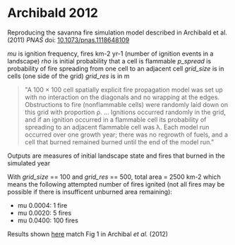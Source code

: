 # Archibald 2012
Reproducing the savanna fire simulation model described in Archibald et al. (2011) *PNAS* doi: [10.1073/pnas.1118648109](https://doi.org/10.1073/pnas.1118648109)

_mu_ is ignition frequency, fires km-2 yr-1  (number of ignition events in a landscape)
_rho_ is initial probability that a cell is flammable
*p_spread* is probability of fire spreading from one cell to an adjacent cell
*grid_size* is in cells (one side of the grid)
*grid_res* is in m

> "A 100 × 100 cell spatially explicit fire propagation model was set up with no interaction on the diagonals and no wrapping at the edges. Obstructions to fire (nonflammable cells) were randomly laid down on this grid with proportion ρ.  ... Ignitions occurred randomly in the grid, and if an ignition occurred in a flammable cell its probability of spreading to an adjacent flammable cell was λ. Each model run occurred over one growth year; there was no regrowth of fuels, and a cell that burned remained burned until the end of the model run." 

Outputs are measures of initial landscape state and fires that burned in the simulated year

With *grid_size* == 100 and *grid_res* == 500, total area = 2500 km-2 which means the following attempted number of fires ignited (not all fires may be possible if there is insufficent unburned area remaining):
- mu 0.0004: 1 fire
- mu 0.0020: 5 fires
- mu 0.0400: 100 fires

Results shown [here](results/fig2_faceted.png) match Fig 1 in Archibal _et al._ (2012)